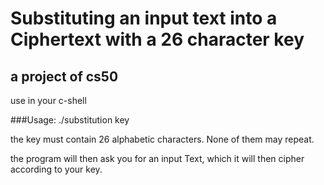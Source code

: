 # Substituting an input text into a Ciphertext with a 26 character key
## a project of cs50


use in your c-shell

###Usage: ./substitution key

the key must contain 26 alphabetic characters. None of them may repeat.

the program will then ask you for an input Text, which it will then cipher according to your key.
